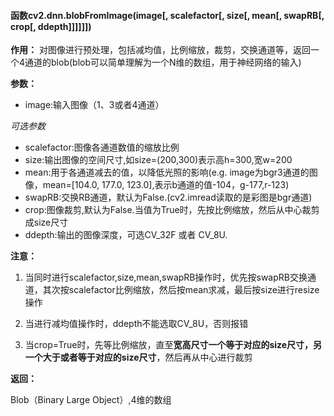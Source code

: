#### 函数cv2.dnn.blobFromImage(image[, scalefactor[, size[, mean[, swapRB[, crop[, ddepth]]]]]])

**作用：**
对图像进行预处理，包括减均值，比例缩放，裁剪，交换通道等，返回一个4通道的blob(blob可以简单理解为一个N维的数组，用于神经网络的输入)

**参数：**
- image:输入图像（1、3或者4通道）

*可选参数*

- scalefactor:图像各通道数值的缩放比例
- size:输出图像的空间尺寸,如size=(200,300)表示高h=300,宽w=200
- mean:用于各通道减去的值，以降低光照的影响(e.g. image为bgr3通道的图像，mean=[104.0, 177.0, 123.0],表示b通道的值-104，g-177,r-123)
- swapRB:交换RB通道，默认为False.(cv2.imread读取的是彩图是bgr通道)
- crop:图像裁剪,默认为False.当值为True时，先按比例缩放，然后从中心裁剪成size尺寸
- ddepth:输出的图像深度，可选CV_32F 或者 CV_8U.

**注意：**

  1. 当同时进行scalefactor,size,mean,swapRB操作时，优先按swapRB交换通道，其次按scalefactor比例缩放，然后按mean求减，最后按size进行resize操作

  2. 当进行减均值操作时，ddepth不能选取CV_8U，否则报错
  3. 当crop=True时，先等比例缩放，直至**宽高尺寸一个等于对应的size尺寸，另一个大于或者等于对应的size尺寸**，然后再从中心进行裁剪

 **返回：**

Blob（Binary Large Object）,4维的数组